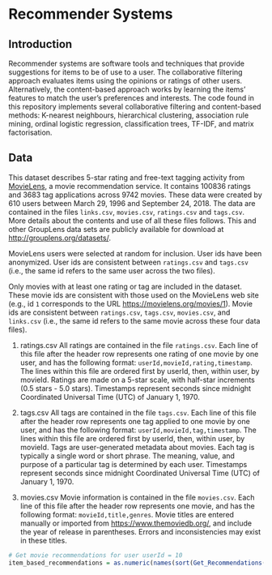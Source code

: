# Recommender Systems
## Introduction
Recommender systems are software tools and techniques that provide suggestions for items to be of use to a user. The collaborative filtering approach evaluates items using the opinions or ratings of other users. Alternatively, the content-based approach works by learning the items’ features to match the user’s preferences and interests. The code found in this repository implements several collaborative filtering and content-based methods: K-nearest neighbours, hierarchical clustering, association rule mining, ordinal logistic regression, classification trees, TF-IDF, and matrix factorisation.

## Data
This dataset describes 5-star rating and free-text tagging activity from [MovieLens](http://movielens.org), a movie recommendation service. It contains 100836 ratings and 3683 tag applications across 9742 movies. These data were created by 610 users between March 29, 1996 and September 24, 2018. The data are contained in the files `links.csv`, `movies.csv`, `ratings.csv` and `tags.csv`. More details about the contents and use of all these files follows. This and other GroupLens data sets are publicly available for download at <http://grouplens.org/datasets/>.

MovieLens users were selected at random for inclusion. User ids have been anonymized. User ids are consistent between `ratings.csv` and `tags.csv` (i.e., the same id refers to the same user across the two files).

Only movies with at least one rating or tag are included in the dataset. These movie ids are consistent with those used on the MovieLens web site (e.g., id `1` corresponds to the URL <https://movielens.org/movies/1>). Movie ids are consistent between `ratings.csv`, `tags.csv`, `movies.csv`, and `links.csv` (i.e., the same id refers to the same movie across these four data files).


1. ratings.csv
   All ratings are contained in the file `ratings.csv`. Each line of this file after the header row represents one rating of one movie by one user, and has the following format: `userId,movieId,rating,timestamp`. The lines within this file are ordered first by userId, then, within user, by movieId. Ratings are made on a 5-star scale, with half-star increments (0.5 stars - 5.0 stars). Timestamps represent seconds since midnight Coordinated Universal Time (UTC) of January 1, 1970.

2. tags.csv
   All tags are contained in the file `tags.csv`. Each line of this file after the header row represents one tag applied to one movie by one user, and has the following format: `userId,movieId,tag,timestamp`. The lines within this file are ordered first by userId, then, within user, by movieId. Tags are user-generated metadata about movies. Each tag is typically a single word or short phrase. The meaning, value, and purpose of a particular tag is determined by each user. Timestamps represent seconds since midnight Coordinated Universal Time (UTC) of January 1, 1970.

3. movies.csv
   Movie information is contained in the file `movies.csv`. Each line of this file after the header row represents one movie, and has the following format: `movieId,title,genres`. Movie titles are entered manually or imported from <https://www.themoviedb.org/>, and include the year of release in parentheses. Errors and inconsistencies may exist in these titles.

```R
# Get movie recommendations for user userId = 10
item_based_recommendations = as.numeric(names(sort(Get_Recommendations(userId = 10, W = W_items)[is.na(R[10,])], decreasing = TRUE)))
```
